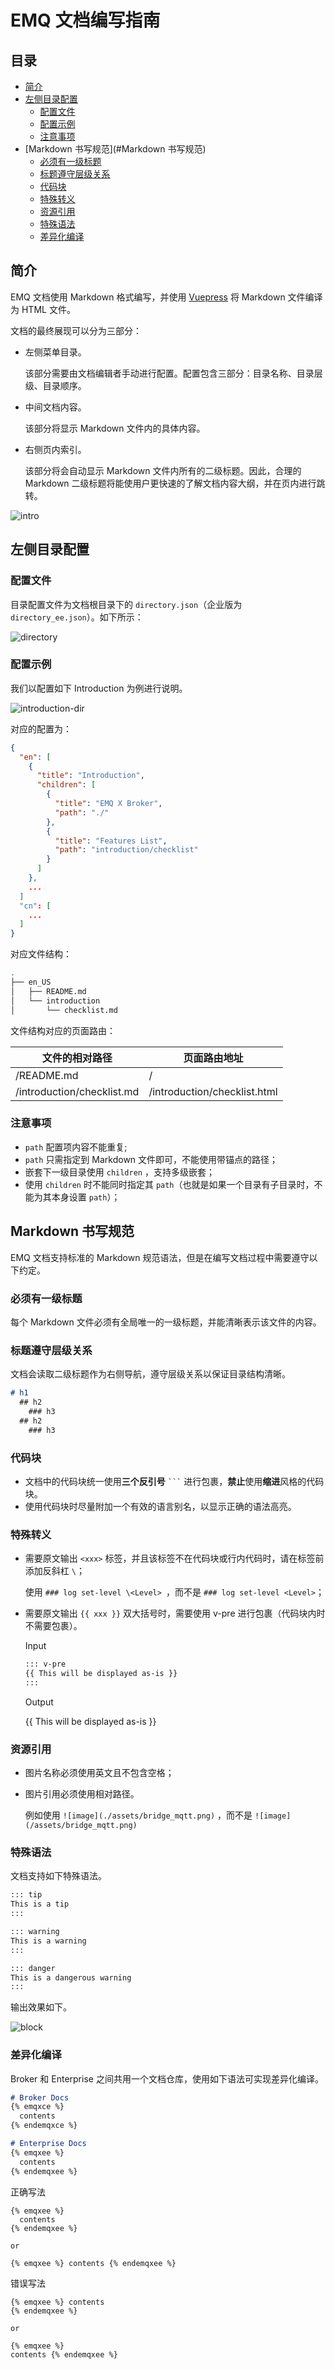 # EMQ 文档编写指南

## 目录

- [简介](#简介)
- [左侧目录配置](#左侧目录配置)
  - [配置文件](#配置文件)
  - [配置示例](#配置示例)
  - [注意事项](#注意事项)
- [Markdown 书写规范](#Markdown 书写规范)
  - [必须有一级标题](#必须有一级标题)
  - [标题遵守层级关系](#标题遵守层级关系)
  - [代码块](#代码块)
  - [特殊转义](#特殊转义)
  - [资源引用](#资源引用)
  - [特殊语法](#特殊语法)
  - [差异化编译](#差异化编译)


## 简介

EMQ 文档使用 Markdown 格式编写，并使用 [Vuepress](https://vuepress.vuejs.org/) 将 Markdown 文件编译为 HTML 文件。

文档的最终展现可以分为三部分：

- 左侧菜单目录。

  该部分需要由文档编辑者手动进行配置。配置包含三部分：目录名称、目录层级、目录顺序。

- 中间文档内容。

  该部分将显示 Markdown 文件内的具体内容。

- 右侧页内索引。

  该部分将会自动显示 Markdown 文件内所有的二级标题。因此，合理的 Markdown 二级标题将能使用户更快速的了解文档内容大纲，并在页内进行跳转。

![intro](/Users/mac/Downloads/styleguide/assets/intro.jpg)


## 左侧目录配置

### 配置文件

目录配置文件为文档根目录下的 `directory.json`（企业版为 `directory_ee.json`）。如下所示：

![directory](/Users/mac/Downloads/styleguide/assets/directory.jpg)

### 配置示例

我们以配置如下 Introduction 为例进行说明。

![introduction-dir](/Users/mac/Downloads/styleguide/assets/introduction-dir.jpg)

对应的配置为：

```json
{
  "en": [
    {
      "title": "Introduction",
      "children": [
        {
          "title": "EMQ X Broker",
          "path": "./"
        },
        {
          "title": "Features List",
          "path": "introduction/checklist"
        }
      ]
    },
    ...
  ]
  "cn": [
    ...
  ]
}
```

对应文件结构：

```bash
.
├── en_US
│   ├── README.md
│   └── introduction
│       └── checklist.md
```

文件结构对应的页面路由：

| 文件的相对路径             | 页面路由地址                 |
| -------------------------- | ---------------------------- |
| /README.md                 | /                            |
| /introduction/checklist.md | /introduction/checklist.html |

### 注意事项

* `path` 配置项内容不能重复;
* `path` 只需指定到 Markdown 文件即可，不能使用带锚点的路径；
* 嵌套下一级目录使用 `children` ，支持多级嵌套；
* 使用 `children` 时不能同时指定其 `path`（也就是如果一个目录有子目录时，不能为其本身设置 `path`）；


## Markdown 书写规范

EMQ 文档支持标准的 Markdown 规范语法，但是在编写文档过程中需要遵守以下约定。

### 必须有一级标题

每个 Markdown 文件必须有全局唯一的一级标题，并能清晰表示该文件的内容。

### 标题遵守层级关系

文档会读取二级标题作为右侧导航，遵守层级关系以保证目录结构清晰。

```md
# h1
  ## h2
    ### h3
  ## h2
    ### h3
```

### 代码块

- 文档中的代码块统一使用**三个反引号** ` ``` ` 进行包裹，**禁止**使用**缩进**风格的代码块。
- 使用代码块时尽量附加一个有效的语言别名，以显示正确的语法高亮。

### 特殊转义

- 需要原文输出 `<xxx>` 标签，并且该标签不在代码块或行内代码时，请在标签前添加反斜杠 `\`；

  使用 `### log set-level \<Level> `，而不是 `### log set-level <Level>`；

- 需要原文输出  `{{ xxx }}` 双大括号时，需要使用 v-pre 进行包裹（代码块内时不需要包裹）。

  Input

  ```md
  ::: v-pre
  {{ This will be displayed as-is }}
  :::
  ```

  Output

  {{ This will be displayed as-is }}

### 资源引用

- 图片名称必须使用英文且不包含空格；

- 图片引用必须使用相对路径。

  例如使用 `![image](./assets/bridge_mqtt.png)` ，而不是 `![image](/assets/bridge_mqtt.png)`

### 特殊语法

文档支持如下特殊语法。

```md
::: tip
This is a tip
:::

::: warning
This is a warning
:::

::: danger
This is a dangerous warning
:::
```

输出效果如下。

![block](/Users/mac/Downloads/styleguide/assets/block.jpg)

### 差异化编译

Broker 和 Enterprise 之间共用一个文档仓库，使用如下语法可实现差异化编译。

```md
# Broker Docs
{% emqxce %}
  contents
{% endemqxce %}

# Enterprise Docs
{% emqxee %}
  contents
{% endemqxee %}
```

正确写法

```
{% emqxee %}
  contents
{% endemqxee %}

or

{% emqxee %} contents {% endemqxee %}
```

错误写法

```
{% emqxee %} contents
{% endemqxee %}

or

{% emqxee %}
contents {% endemqxee %}
```
